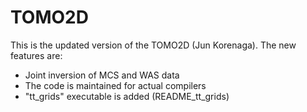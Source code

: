 # TOMO2D
This is the updated version of the TOMO2D (Jun Korenaga). The new features are:
- Joint inversion of MCS and WAS data
- The code is maintained for actual compilers
- "tt_grids" executable is added (README_tt_grids) 
